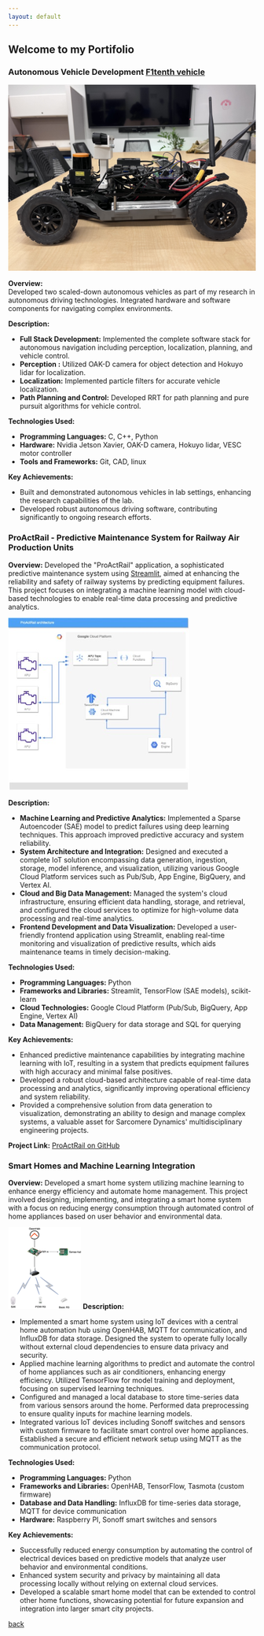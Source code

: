 ```yaml
---
layout: default
---
```


## Welcome to my Portifolio

### Autonomous Vehicle Development [F1tenth vehicle](https://f1tenth.org/about.html)
![F1tenth Car](assets/images/f1tenth_Car.jpeg)

**Overview:**  
Developed two scaled-down autonomous vehicles as part of my research in autonomous driving technologies. Integrated hardware and software components for navigating complex environments.

**Description:**
- **Full Stack Development:** Implemented the complete software stack for autonomous navigation including perception, localization, planning, and vehicle control.
- **Perception :** Utilized OAK-D camera for object detection and Hokuyo lidar for localization.
- **Localization:** Implemented particle filters for accurate vehicle localization.
- **Path Planning and Control:** Developed RRT for path planning and pure pursuit algorithms for vehicle control.

**Technologies Used:**
- **Programming Languages:** C, C++, Python
- **Hardware:** Nvidia Jetson Xavier, OAK-D camera, Hokuyo lidar, VESC motor controller
- **Tools and Frameworks:** Git, CAD, linux

**Key Achievements:**
- Built and demonstrated autonomous vehicles in lab settings, enhancing the research capabilities of the lab.
- Developed robust autonomous driving software, contributing significantly to ongoing research efforts.


### ProActRail - Predictive Maintenance System for Railway Air Production Units
**Overview:**
Developed the "ProActRail" application, a sophisticated predictive maintenance system using [Streamlit](https://streamlit.io), aimed at enhancing the reliability and safety of railway systems by predicting equipment failures. This project focuses on integrating a machine learning model with cloud-based technologies to enable real-time data processing and predictive analytics.

![System Architecture](assets/images/ProActRail.jpg)


**Description:**
- **Machine Learning and Predictive Analytics:** Implemented a Sparse Autoencoder (SAE) model to predict failures using deep learning techniques. This approach improved predictive accuracy and system reliability.
- **System Architecture and Integration:** Designed and executed a complete IoT solution encompassing data generation, ingestion, storage, model inference, and visualization, utilizing various Google Cloud Platform services such as Pub/Sub, App Engine, BigQuery, and Vertex AI.
- **Cloud and Big Data Management:** Managed the system's cloud infrastructure, ensuring efficient data handling, storage, and retrieval, and configured the cloud services to optimize for high-volume data processing and real-time analytics.
- **Frontend Development and Data Visualization:** Developed a user-friendly frontend application using Streamlit, enabling real-time monitoring and visualization of predictive results, which aids maintenance teams in timely decision-making.

**Technologies Used:**
- **Programming Languages:** Python
- **Frameworks and Libraries:** Streamlit, TensorFlow (SAE models), scikit-learn
- **Cloud Technologies:** Google Cloud Platform (Pub/Sub, BigQuery, App Engine, Vertex AI)
- **Data Management:** BigQuery for data storage and SQL for querying

**Key Achievements:**
- Enhanced predictive maintenance capabilities by integrating machine learning with IoT, resulting in a system that predicts equipment failures with high accuracy and minimal false positives.
- Developed a robust cloud-based architecture capable of real-time data processing and analytics, significantly improving operational efficiency and system reliability.
- Provided a comprehensive solution from data generation to visualization, demonstrating an ability to design and manage complex systems, a valuable asset for Sarcomere Dynamics' multidisciplinary engineering projects.

**Project Link:** [ProActRail on GitHub](https://github.com/9elmo6/ProActRail)

### Smart Homes and Machine Learning Integration
**Overview:**
Developed a smart home system utilizing machine learning to enhance energy efficiency and automate home management. This project involved designing, implementing, and integrating a smart home system with a focus on reducing energy consumption through automated control of home appliances based on user behavior and environmental data.

![System Architecture](assets/images/smart%20home%20arch.png)
**Description:**
- Implemented a smart home system using IoT devices with a central home automation hub using OpenHAB, MQTT for communication, and InfluxDB for data storage. Designed the system to operate fully locally without external cloud dependencies to ensure data privacy and security.
-  Applied machine learning algorithms to predict and automate the control of home appliances such as air conditioners, enhancing energy efficiency. Utilized TensorFlow for model training and deployment, focusing on supervised learning techniques.
-  Configured and managed a local database to store time-series data from various sensors around the home. Performed data preprocessing to ensure quality inputs for machine learning models.
-  Integrated various IoT devices including Sonoff switches and sensors with custom firmware to facilitate smart control over home appliances. Established a secure and efficient network setup using MQTT as the communication protocol.

**Technologies Used:**
- **Programming Languages:** Python
- **Frameworks and Libraries:** OpenHAB, TensorFlow, Tasmota (custom firmware)
- **Database and Data Handling:** InfluxDB for time-series data storage, MQTT for device communication
- **Hardware:** Raspberry PI, Sonoff smart switches and sensors

**Key Achievements:**
- Successfully reduced energy consumption by automating the control of electrical devices based on predictive models that analyze user behavior and environmental conditions.
- Enhanced system security and privacy by maintaining all data processing locally without relying on external cloud services.
- Developed a scalable smart home model that can be extended to control other home functions, showcasing potential for future expansion and integration into larger smart city projects.





[back](./)
